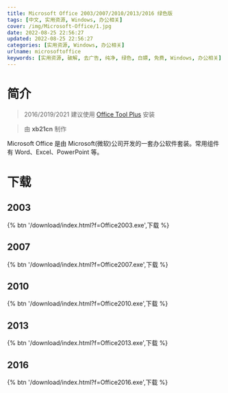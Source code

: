```yaml
---
title: Microsoft Office 2003/2007/2010/2013/2016 绿色版
tags: [中文, 实用资源, Windows, 办公相关]
cover: /img/Microsoft-Office/1.jpg
date: 2022-08-25 22:56:27
updated: 2022-08-25 22:56:27
categories: [实用资源, Windows, 办公相关]
urlname: microsoftoffice
keywords: [实用资源, 破解, 去广告, 纯净, 绿色, 白嫖, 免费, Windows, 办公相关]
---
```


# 简介

> 2016/2019/2021 建议使用 [Office Tool Plus](/officetoolplus) 安装

> 由 **xb21cn** 制作

Microsoft Office 是由 Microsoft(微软)公司开发的一套办公软件套装。常用组件有 Word、Excel、PowerPoint 等。

# 下载

## 2003

{% btn '/download/index.html?f=Office2003.exe',下载 %}

## 2007

{% btn '/download/index.html?f=Office2007.exe',下载 %}

## 2010

{% btn '/download/index.html?f=Office2010.exe',下载 %}

## 2013

{% btn '/download/index.html?f=Office2013.exe',下载 %}

## 2016

{% btn '/download/index.html?f=Office2016.exe',下载 %}
